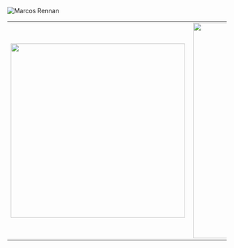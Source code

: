 
![Marcos Rennan](https://user-images.githubusercontent.com/48768985/127200192-d73731c4-e4ac-416c-b781-c2c6c2cc7a5f.png)

<center>
<table>
    <tr>
        <td><img width="400px" align="left" src="https://github-readme-stats.vercel.app/api/top-langs/?username=MarcosRennan&hide=html&layout=compact&theme=buefy" /></td>
        <td><img width="495px" align="left" src="https://github-readme-stats.vercel.app/api?username=MarcosRennan&theme=buefy"/></td>
    </tr>   
</table>
</center> 

